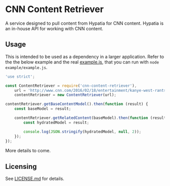 # CNN Content Retriever

A service designed to pull content from Hypatia for CNN content.  Hypatia is
an in-house API for working with CNN content.


## Usage

This is intended to be used as a dependency in a larger application.  Refer to
the the below example and the real [example.js](./example/example.js), that you
can run with `node example/example.js`.

```javascript
'use strict';

const ContentRetriever = require('cnn-content-retriever'),
    url = 'http://www.cnn.com/2016/02/18/entertainment/kanye-west-rants-feat/index.html',
    contentRetriever = new ContentRetriever(url);

contentRetriever.getBaseContentModel().then(function (result) {
    const baseModel = result;

    contentRetriever.getRelatedContent(baseModel).then(function (result) {
        const hydratedModel = result;

        console.log(JSON.stringify(hydratedModel, null, 2));
    });
});
```

More details to come.


## Licensing

See [LICENSE.md](./LICENSE.md) for details.
